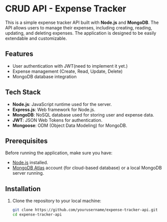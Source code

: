 # CRUD API - Expense Tracker

This is a simple expense tracker API built with **Node.js** and **MongoDB**. The API allows users to manage their expenses, including creating, reading, updating, and deleting expenses. The application is designed to be easily extendable and customizable.

## Features

- User authentication with JWT(need to implement it yet.)
- Expense management (Create, Read, Update, Delete)
- MongoDB database integration

## Tech Stack

- **Node.js**: JavaScript runtime used for the server.
- **Express.js**: Web framework for Node.js.
- **MongoDB**: NoSQL database used for storing user and expense data.
- **JWT**: JSON Web Tokens for authentication.
- **Mongoose**: ODM (Object Data Modeling) for MongoDB.

## Prerequisites

Before running the application, make sure you have:

- [Node.js](https://nodejs.org/) installed.
- [MongoDB Atlas](https://www.mongodb.com/cloud/atlas) account (for cloud-based database) or a local MongoDB server running.

## Installation

1. Clone the repository to your local machine:

   ```bash
   git clone https://github.com/yourusername/expense-tracker-api.git
   cd expense-tracker-api
